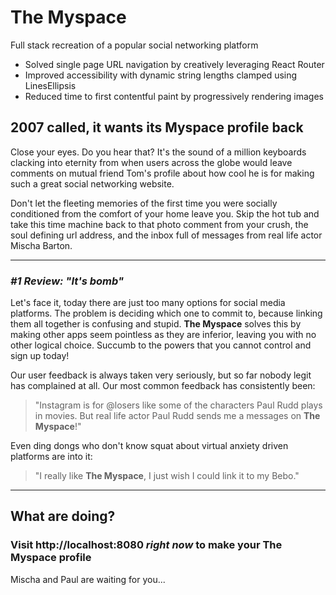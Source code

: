 # **The Myspace**

Full stack recreation of a popular social networking platform

- Solved single page URL navigation by creatively leveraging React Router
- Improved accessibility with dynamic string lengths clamped using LinesEllipsis
- Reduced time to first contentful paint by progressively rendering images

## 2007 called, it wants its Myspace profile back

Close your eyes. Do you hear that? It's the sound of a million keyboards clacking into eternity from when users across the globe would leave comments on mutual friend Tom's profile about how cool he is for making such a great social networking website.

Don't let the fleeting memories of the first time you were socially conditioned from the comfort of your home leave you. Skip the hot tub and take this time machine back to that photo comment from your crush, the soul defining url address, and the inbox full of messages from real life actor Mischa Barton.

---

### *#1 Review: "It's bomb"*

Let's face it, today there are just too many options for social media platforms. The problem is deciding which one to commit to, because linking them all together is confusing and stupid. **The Myspace** solves this by making other apps seem pointless as they are inferior, leaving you with no other logical choice. Succumb to the powers that you cannot control and sign up today!

Our user feedback is always taken very seriously, but so far nobody legit has complained at all. Our most common feedback has consistently been:

> "Instagram is for @losers like some of the characters Paul Rudd plays in movies. But real life actor Paul Rudd sends me a messages on **The Myspace**!"

Even ding dongs who don't know squat about virtual anxiety driven platforms are into it:

> "I really like **The Myspace**, I just wish I could link it to my Bebo."

---

## What are doing?

### Visit http://localhost:8080 *right now* to make your **The Myspace** profile

Mischa and Paul are waiting for you...
